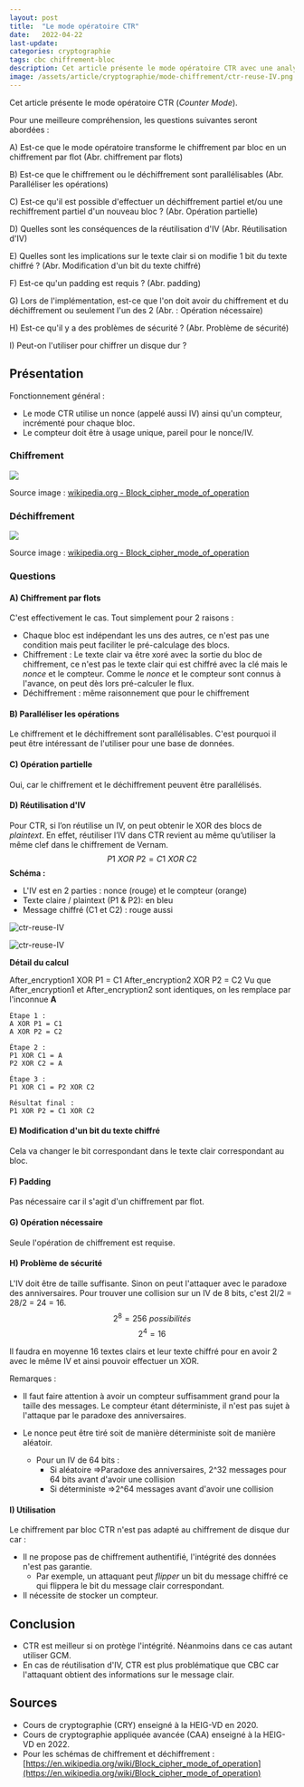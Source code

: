```yaml
---
layout: post
title:  "Le mode opératoire CTR"
date:   2022-04-22
last-update: 
categories: cryptographie 
tags: cbc chiffrement-bloc
description: Cet article présente le mode opératoire CTR avec une analyse sur sa sécurité (confidentialité, intégrité, authenticité et la génération d'IV).
image: /assets/article/cryptographie/mode-chiffrement/ctr-reuse-IV.png
---
```


Cet article présente le mode opératoire CTR (*Counter Mode*). 

Pour une meilleure compréhension, les questions suivantes seront abordées :

A) Est-ce que le mode opératoire transforme le chiffrement par bloc en un chiffrement par flot (Abr. chiffrement par flots)

B) Est-ce que le chiffrement ou le déchiffrement sont parallélisables (Abr.  Paralléliser les opérations)

C) Est-ce qu'il est possible d'effectuer un déchiffrement partiel et/ou une rechiffrement partiel d'un  nouveau bloc ? (Abr. Opération partielle)

D) Quelles sont les conséquences de la réutilisation d'IV (Abr.  Réutilisation d'IV)

E) Quelles sont les implications sur le texte clair si on modifie 1 bit du texte chiffré ? (Abr.  Modification d'un bit du texte chiffré)

F) Est-ce qu'un padding est requis ? (Abr.  padding)

G) Lors de l'implémentation, est-ce que l'on doit avoir du chiffrement et du déchiffrement ou seulement l'un des 2 (Abr. : Opération nécessaire)

H) Est-ce qu'il y a des problèmes de sécurité ? (Abr.  Problème de sécurité)

I) Peut-on l'utiliser pour chiffrer un disque dur ?

## Présentation 

Fonctionnement général :

- Le mode CTR utilise un nonce (appelé aussi IV) ainsi qu'un compteur, incrémenté pour chaque bloc.
- Le compteur doit être à usage unique, pareil pour le nonce/IV.

### Chiffrement 

![](https://upload.wikimedia.org/wikipedia/commons/thumb/4/4d/CTR_encryption_2.svg/902px-CTR_encryption_2.svg.png)

Source image : [wikipedia.org - Block_cipher_mode_of_operation](https://en.wikipedia.org/wiki/Block_cipher_mode_of_operation)

### Déchiffrement 

![](https://upload.wikimedia.org/wikipedia/commons/thumb/3/3c/CTR_decryption_2.svg/902px-CTR_decryption_2.svg.png)

Source image : [wikipedia.org - Block_cipher_mode_of_operation](https://en.wikipedia.org/wiki/Block_cipher_mode_of_operation)

### Questions

#### A) Chiffrement par flots

C'est effectivement le cas. Tout simplement pour 2 raisons :

- Chaque bloc est indépendant les uns des autres, ce n'est pas une condition mais peut faciliter le pré-calculage des blocs.
- Chiffrement : Le texte clair va être xoré avec la sortie du bloc de chiffrement, ce n'est pas le texte clair qui est chiffré avec la clé mais le *nonce* et le compteur. Comme le *nonce* et le compteur sont connus à l'avance, on peut dès lors pré-calculer le flux.
- Déchiffrement : même raisonnement que pour le chiffrement

#### B) Paralléliser les opérations 

Le chiffrement et le déchiffrement sont parallélisables. C'est pourquoi il peut être intéressant de l'utiliser pour une base de données.



#### C) Opération partielle 

Oui, car le chiffrement et le déchiffrement peuvent être parallélisés.



#### D) Réutilisation d'IV 

Pour CTR, si l’on réutilise un IV, on peut obtenir le XOR des blocs de *plaintext*. En effet,
réutiliser l’IV dans CTR revient au même qu’utiliser la même clef dans le chiffrement
de Vernam.
$$
P1~XOR~P2 = C1~XOR~C2
$$
**Schéma :**

- L'IV est en 2 parties : nonce (rouge) et le compteur (orange)
- Texte claire / plaintext (P1 & P2): en bleu
- Message chiffré (C1 et C2) : rouge aussi

![ctr-reuse-IV]({{site.url_complet}}/assets/article/cryptographie/mode-chiffrement/ctr-reuse-IV.png)

![ctr-reuse-IV](C:\Users\super\switchdrive2\HEIG\divers\mywebsite\accessDenied\assets\article\cryptographie\mode-chiffrement\ctr-reuse-IV.png)

**Détail du calcul**

After_encryption1 XOR P1 = C1
After_encryption2 XOR P2 = C2
Vu que After_encryption1 et After_encryption2 sont identiques, on les remplace par l'inconnue **A**

```
Étape 1 :
A XOR P1 = C1
A XOR P2 = C2

Étape 2 :
P1 XOR C1 = A
P2 XOR C2 = A

Étape 3 :
P1 XOR C1 = P2 XOR C2

Résultat final :
P1 XOR P2 = C1 XOR C2
```



#### E) Modification d'un bit du texte chiffré 

Cela va changer le bit correspondant dans le texte clair correspondant au bloc.

#### F) Padding 

Pas nécessaire car il s'agit d'un chiffrement par flot.

#### G) Opération nécessaire 

Seule l'opération de chiffrement est requise.

#### H) Problème de sécurité 

L'IV doit être de taille suffisante. Sinon on peut l'attaquer avec le paradoxe des anniversaires. Pour trouver une collision sur un IV de 8 bits, c'est 2l/2 = 28/2 = 24 = 16.
$$
2 ^ 8 = 256 ~ possibilités
$$
$$
2 ^ 4 = 16
$$

Il faudra en moyenne 16 textes clairs et leur texte chiffré pour en avoir 2 avec le même IV et ainsi pouvoir effectuer un XOR.

Remarques :

- Il faut faire attention à avoir un compteur suffisamment grand pour la taille des messages. Le compteur étant déterministe, il n'est pas sujet à l'attaque par le paradoxe des anniversaires. 

- Le nonce peut être tiré soit de manière déterministe soit de manière aléatoir.
  - Pour un IV de 64 bits :
    - Si aléatoire =>Paradoxe des anniversaires, 2^32 messages pour 64 bits avant d'avoir une collision
    - Si déterministe =>2^64 messages avant d'avoir une collision

#### I) Utilisation

Le chiffrement par bloc CTR n'est pas adapté au chiffrement de disque dur car :

- Il ne propose pas de chiffrement authentifié, l'intégrité des données n'est pas garantie.
  - Par exemple, un attaquant peut *flipper* un bit du message chiffré ce qui flippera le bit du message clair correspondant.
- Il nécessite de stocker un compteur.

## Conclusion 

- CTR est meilleur si on protège l'intégrité. Néanmoins dans ce cas autant utiliser GCM.
- En cas de réutilisation d'IV, CTR est plus problématique que CBC car l'attaquant obtient des informations sur le message clair.

## Sources

- Cours de cryptographie (CRY) enseigné à la HEIG-VD en 2020.
- Cours de cryptographie appliquée avancée (CAA) enseigné à la HEIG-VD en 2022.
- Pour les schémas de chiffrement et déchiffrement : [https://en.wikipedia.org/wiki/Block_cipher_mode_of_operation](https://en.wikipedia.org/wiki/Block_cipher_mode_of_operation)